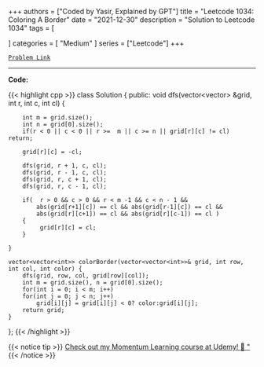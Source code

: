 
+++
authors = ["Coded by Yasir, Explained by GPT"]
title = "Leetcode 1034: Coloring A Border"
date = "2021-12-30"
description = "Solution to Leetcode 1034"
tags = [
    
]
categories = [
    "Medium"
]
series = ["Leetcode"]
+++



[`Problem Link`](https://leetcode.com/problems/coloring-a-border/description/)

---

**Code:**

{{< highlight cpp >}}
class Solution {
public:
    void dfs(vector<vector<int>> &grid, int r, int c, int cl) {
 
        int m = grid.size();
        int n = grid[0].size();
        if(r < 0 || c < 0 || r >=  m || c >= n || grid[r][c] != cl) return;

        grid[r][c] = -cl;
        
        dfs(grid, r + 1, c, cl);
        dfs(grid, r - 1, c, cl);
        dfs(grid, r, c + 1, cl);
        dfs(grid, r, c - 1, cl);
        
        if(  r > 0 && c > 0 && r < m -1 && c < n - 1 &&
            abs(grid[r+1][c]) == cl && abs(grid[r-1][c]) == cl && 
            abs(grid[r][c+1]) == cl && abs(grid[r][c-1]) == cl )
        {
             grid[r][c] = cl;
        }  
        
    }

    vector<vector<int>> colorBorder(vector<vector<int>>& grid, int row, int col, int color) {
        dfs(grid, row, col, grid[row][col]);
        int m = grid.size(), n = grid[0].size();
        for(int i = 0; i < m; i++)
        for(int j = 0; j < n; j++)
            grid[i][j] = grid[i][j] < 0? color:grid[i][j];
        return grid;
    }
    
};
{{< /highlight >}}



{{< notice tip >}}
[Check out my Momentum Learning course at Udemy! 🚀 "](https://www.udemy.com/course/blind-75-the-data-structures-and-algorithms-essentials/)
{{< /notice >}}

